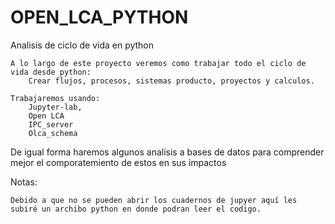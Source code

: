 # OPEN_LCA_PYTHON
Analisis de ciclo de vida en python  

    A lo largo de este proyecto veremos como trabajar todo el ciclo de vida desde python:
        Crear flujos, procesos, sistemas producto, proyectos y calculos. 
    
    Trabajaremos usando: 
        Jupyter-lab, 
        Open LCA
        IPC_server
        Olca_schema

De igual forma haremos algunos analisis a bases de datos para comprender mejor el comporatemiento de estos en sus impactos 


Notas:

    Debido a que no se pueden abrir los cuadernos de jupyer aquí les subiré un archibo python en donde podran leer el codigo. 

